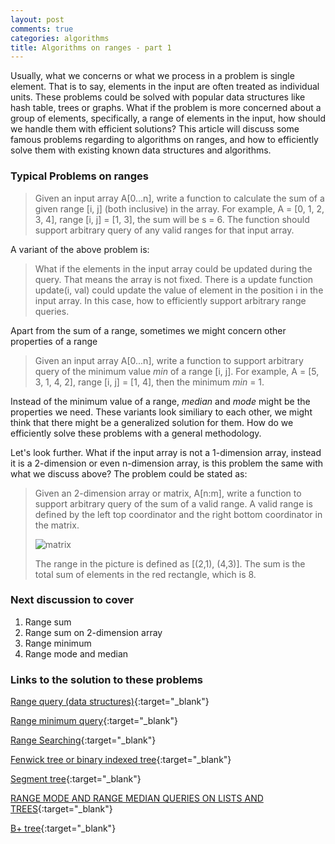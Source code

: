 ```yaml
---
layout: post
comments: true
categories: algorithms
title: Algorithms on ranges - part 1
---
```

Usually, what we concerns or what we process in a problem is single element. That is to say, elements in the input are
often treated as individual units. These problems could be solved with popular data structures like hash table, trees or graphs.
What if the problem is more concerned about a group of elements, specifically, a range of elements in the input, how should we
handle them with efficient solutions? This article will discuss some famous problems regarding to algorithms on ranges, and how
to efficiently solve them with existing known data structures and algorithms.

### Typical Problems on ranges
> Given an input array A[0...n], write a function to calculate the sum of a given range [i, j] (both inclusive) in the array. For example,
> A = [0, 1, 2, 3, 4], range [i, j] = [1, 3], the sum will be s = 6. The function should support arbitrary query of any valid ranges
> for that input array.

A variant of the above problem is:

> What if the elements in the input array could be updated during the query. That means the array is not fixed. There is a update
> function update(i, val) could update the value of element in the position i in the input array. In this case, how to efficiently
> support arbitrary range queries.

Apart from the sum of a range, sometimes we might concern other properties of a range

> Given an input array A[0...n], write a function to support arbitrary query of the minimum value *min* of a range [i, j]. For example,
> A = [5, 3, 1, 4, 2], range [i, j] = [1, 4], then the minimum *min* = 1.

Instead of the minimum value of a range, *median* and *mode* might be the properties we need. These variants look similiary to 
each other, we might think that there might be a generalized solution for them. How do we efficiently solve these problems with 
a general methodology.

Let's look further. What if the input array is not a 1-dimension array, instead it is a 2-dimension or even n-dimension array, is
this problem the same with what we discuss above? The problem could be stated as:

> Given an 2-dimension array or matrix, A[n:m], write a function to support arbitrary query of the sum of a valid range. A valid 
> range is defined by the left top coordinator and the right bottom coordinator in the matrix. 
>
>![matrix](http://i.imgur.com/KPWQzMZ.png)
>
> The range in the picture is defined as [(2,1), (4,3)]. The sum is the total sum of elements in the red rectangle, which is 8.

### Next discussion to cover
1. Range sum
2. Range sum on 2-dimension array
3. Range minimum
4. Range mode and median

### Links to the solution to these problems
[Range query (data structures)](https://en.wikipedia.org/wiki/Range_query_(data_structures)){:target="_blank"}

[Range minimum query](https://en.wikipedia.org/wiki/Range_minimum_query){:target="_blank"}

[Range Searching](https://www.cs.ucsb.edu/~suri/cs235/RangeSearching.pdf){:target="_blank"}

[Fenwick tree or binary indexed tree](https://en.wikipedia.org/wiki/Fenwick_tree){:target="_blank"}

[Segment tree](https://en.wikipedia.org/wiki/Segment_tree){:target="_blank"}

[RANGE MODE AND RANGE MEDIAN QUERIES ON LISTS AND TREES](http://cglab.ca/~morin/publications/ds/rmq-njc.pdf){:target="_blank"}

[B+ tree](https://en.wikipedia.org/wiki/B%2B_tree){:target="_blank"}




